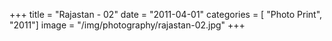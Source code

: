 +++
title = "Rajastan - 02"
date = "2011-04-01"
categories = [ "Photo Print", "2011"]
image = "/img/photography/rajastan-02.jpg"
+++


